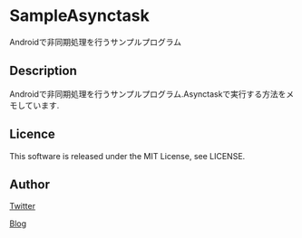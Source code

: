 SampleAsynctask
====
Androidで非同期処理を行うサンプルプログラム

## Description
Androidで非同期処理を行うサンプルプログラム.Asynctaskで実行する方法をメモしています.

## Licence
This software is released under the MIT License, see LICENSE.

## Author
[Twitter](https://twitter.com/momijinn_aka)

[Blog](http://www.autumn-color.com/)